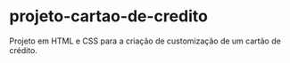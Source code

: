 # projeto-cartao-de-credito
Projeto em HTML e CSS para a criação de customização de um cartão de crédito.
